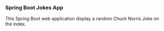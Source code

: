 ### Spring Boot Jokes App
This Spring Boot web application display a random Chuck Norris Joke on the index.